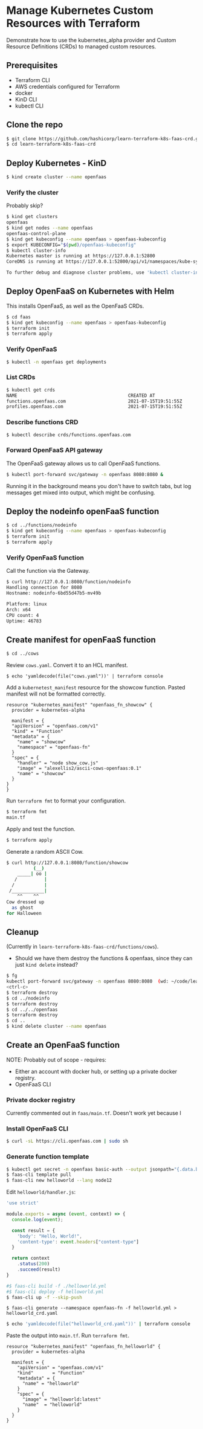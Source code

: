 # Manage Kubernetes Custom Resources with Terraform

Demonstrate how to use the kubernetes_alpha provider and Custom Resource
Definitions (CRDs) to managed custom resources.

## Prerequisites

- Terraform CLI
- AWS credentials configured for Terraform
- docker
- KinD CLI
- kubectl CLI

## Clone the repo

```sh
$ git clone https://github.com/hashicorp/learn-terraform-k8s-faas-crd.git
$ cd learn-terraform-k8s-faas-crd
```

## Deploy Kubernetes - KinD

```sh
$ kind create cluster --name openfaas
```

### Verify the cluster

Probably skip?

```sh
$ kind get clusters
openfaas
$ kind get nodes --name openfaas
openfaas-control-plane
$ kind get kubeconfig --name openfaas > openfaas-kubeconfig
$ export KUBECONFIG="$(pwd)/openfaas-kubeconfig"
$ kubectl cluster-info
Kubernetes master is running at https://127.0.0.1:52800
CoreDNS is running at https://127.0.0.1:52800/api/v1/namespaces/kube-system/services/kube-dns:dns/proxy

To further debug and diagnose cluster problems, use 'kubectl cluster-info dump'.
```

## Deploy OpenFaaS on Kubernetes with Helm

This installs OpenFaaS, as well as the OpenFaaS CRDs.

```sh
$ cd faas
$ kind get kubeconfig --name openfaas > openfaas-kubeconfig
$ terraform init
$ terraform apply
```

### Verify OpenFaaS

```sh
$ kubectl -n openfaas get deployments
```

### List CRDs

```sh
$ kubectl get crds
NAME                                         CREATED AT
functions.openfaas.com                       2021-07-15T19:51:55Z
profiles.openfaas.com                        2021-07-15T19:51:55Z
```

### Describe functions CRD

```sh
$ kubectl describe crds/functions.openfaas.com
```

### Forward OpenFaaS API gateway

The OpenFaaS gateway allows us to call OpenFaaS functions.

```sh
$ kubectl port-forward svc/gateway -n openfaas 8080:8080 &
```

Running it in the background means you don't have to switch tabs, but log messages get mixed into output, which might be confusing.

## Deploy the nodeinfo openFaaS function

```sh
$ cd ../functions/nodeinfo
$ kind get kubeconfig --name openfaas > openfaas-kubeconfig
$ terraform init
$ terraform apply
```

### Verify OpenFaaS function

Call the function via the Gateway.

```sh
$ curl http://127.0.0.1:8080/function/nodeinfo
Handling connection for 8080
Hostname: nodeinfo-6bd55d47b5-mv49b

Platform: linux
Arch: x64
CPU count: 4
Uptime: 46783
```

## Create manifest for openFaaS function

```sh
$ cd ../cows
```

Review `cows.yaml`. Convert it to an HCL manifest.

```
$ echo 'yamldecode(file("cows.yaml"))' | terraform console
```

Add a `kubernetest_manifest` resource for the showcow function. Pasted manifest
will not be formatted correctly.

```hcl
resource "kubernetes_manifest" "openfaas_fn_showcow" {
  provider = kubernetes-alpha

  manifest = {
  "apiVersion" = "openfaas.com/v1"
  "kind" = "Function"
  "metadata" = {
    "name" = "showcow"
    "namespace" = "openfaas-fn"
  }
  "spec" = {
    "handler" = "node show_cow.js"
    "image" = "alexellis2/ascii-cows-openfaas:0.1"
    "name" = "showcow"
  }
}
}
```

Run `terraform fmt` to format your configuration.

```sh
$ terraform fmt
main.tf
```

Apply and test the function.

```sh
$ terraform apply
```

Generate a random ASCII Cow.

```sh
$ curl http://127.0.0.1:8080/function/showcow
          (__)
    _____| oo |
   /          |
  /           |
 /____________|
    ^^    ^^
Cow dressed up
  as ghost
for Halloween
```

## Cleanup

(Currently in `learn-terraform-k8s-faas-crd/functions/cows`).

- Should we have them destroy the functions & openfaas, since they can just `kind delete` instead?

```sh
$ fg
kubectl port-forward svc/gateway -n openfaas 8080:8080	(wd: ~/code/learn-terraform-k8s-faas-crd/functions/nodeinfo)
<ctrl-c>
$ terraform destroy
$ cd ../nodeinfo
$ terraform destroy
$ cd ../../openfaas
$ terraform destroy
$ cd ..
$ kind delete cluster --name openfaas
```


## Create an OpenFaaS function

NOTE: Probably out of scope - requires:

- Either an account with docker hub, or setting up a private docker registry.
- OpenFaaS CLI

### Private docker registry

Currently commented out in `faas/main.tf`. Doesn't work yet because I 

### Install OpenFaaS CLI

```sh
$ curl -sL https://cli.openfaas.com | sudo sh
```

### Generate function template

```sh
$ kubectl get secret -n openfaas basic-auth --output jsonpath="{.data.basic-auth-password}" | base64 --decode | faas-cli login --username admin --password-stdin
$ faas-cli template pull
$ faas-cli new helloworld --lang node12
```

Edit `helloworld/handler.js`:

```javascript
'use strict'

module.exports = async (event, context) => {
  console.log(event);

  const result = {
    'body': "Hello, World!",
    'content-type': event.headers["content-type"]
  }

  return context
    .status(200)
    .succeed(result)
}
```

```sh
#$ faas-cli build -f ./helloworld.yml
#$ faas-cli deploy -f helloworld.yml
$ faas-cli up -f --skip-push
```

```
$ faas-cli generate --namespace openfaas-fn -f helloworld.yml > helloworld_crd.yaml
```

```sh
$ echo 'yamldecode(file("helloworld_crd.yaml"))' | terraform console
```

Paste the output into `main.tf`. Run `terraform fmt`.

```
resource "kubernetes_manifest" "openfaas_fn_helloworld" {
  provider = kubernetes-alpha

  manifest = {
    "apiVersion" = "openfaas.com/v1"
    "kind"       = "Function"
    "metadata" = {
      "name" = "helloworld"
    }
    "spec" = {
      "image" = "helloworld:latest"
      "name"  = "helloworld"
    }
  }
}
```


